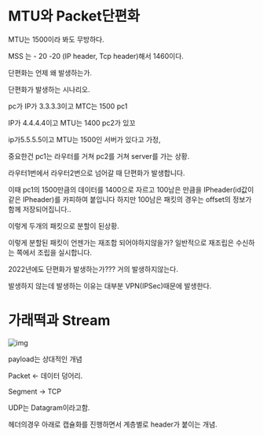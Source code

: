 # MTU와 Packet단편화

MTU는 1500이라 봐도 무방하다.

MSS 는 - 20 -20 (IP header, Tcp header)해서 1460이다.

단편화는 언제 왜 발생하는가.



단편화가 발생하는 시나리오.

pc가 IP가 3.3.3.3이고 MTC는 1500 pc1

IP가 4.4.4.4이고 MTU는 1400 pc2가 있꼬

ip가5.5.5.5이고 MTU는 1500인  서버가 있다고 가정,

중요한건 pc1는 라우터를 거쳐 pc2를 거쳐 server를 가는 상황.

라우터1번에서 라우터2번으로 넘어갈 때 단편화가 발생합니다.

이때 pc1의 1500만큼의 데이터를 1400으로 자르고 100남은 만큼을 IPheader(id값이 같은 IPheader)를 카피하여 붙입니다 하지만 100남은 패킷의 경우는 offset의 정보가 함께 저장되어집니다..

이렇게 두개의 패킷으로 분할이 된상황.

이렇게 분할된 패킷이 언젠가는 재조합 되어야하지않을가? 일반적으로 재조립은 수신하는 쪽에서 조립을 실시합니다.

2022년에도 단편화가 발생하는가??? 거의 발생하지않는다.

발생하지 않는데 발생하는 이유는 대부분 VPN(IPSec)때문에 발생한다.



# 가래떡과 Stream

![img](https://blog.kakaocdn.net/dn/482c8/btrHDBqFmYg/1wmjR5NJiuo7SYiGeHV4r1/img.png)

payload는 상대적인 개념

Packet <- 데이터 덩어리.

Segment -> TCP 

UDP는 Datagram이라고함.

헤더의경우 아래로 캡슐화를 진행하면서 계층별로 header가 붙이는 개념.



